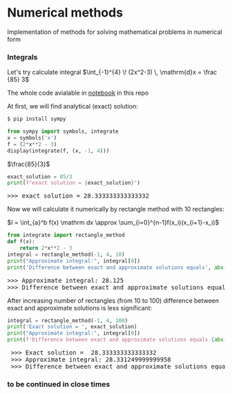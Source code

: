 <!-- #region -->
# Numerical methods
Implementation of methods for solving mathematical problems in numerical form

### Integrals
Let's try calculate integral $\int_{-1}^{4} \! (2x^2-3) \, \mathrm{d}x = \frac {85} 3$

The whole code avialable in [notebook](examples_numerical_methods.ipynb) in this repo

At first, we will find analytical (exact) solution:
```bash
$ pip install sympy
```
```python 
from sympy import symbols, integrate
x = symbols('x')
f = (2*x**2 - 3)
display(integrate(f, (x, -1, 4)))
```
$\frac{85}{3}$
```python
exact_solution = 85/3
print(f"exact solution = {exact_solution}")
```
<pre>
>>> exact solution = 28.333333333333332
</pre>

Now we will calculate it numerically by rectangle method with 10 rectangles:

$I = \int_{a}^b f(x) \mathrm dx \approx \sum_{i=0}^{n-1}f(x_i)(x_{i+1}-x_i)$
```python
from integrate import rectangle_method
def f(x):
    return 2*x**2 - 3
integral = rectangle_method(-1, 4, 10)
print("Approximate integral:", integral[0])
print('Difference between exact and approximate solutions equals', abs(exact_solution - integral[0]))
```
<pre >>>> Approximate integral: 28.125
>>> Difference between exact and approximate solutions equals 0.20833333333333215 </pre>
After increasing number of rectangles (from 10 to 100) difference between exact and approximate solutions is less significant:
```python
integral = rectangle_method(-1, 4, 100)
print('Exact solution = ', exact_solution)
print("Approximate integral:", integral[0])
print(f'Difference between exact and approximate solutions equals {abs(exact_solution - integral[0]):.15f}')
```
<pre > >>> Exact solution =  28.333333333333332
 >>> Approximate integral: 28.331249999999958
 >>> Difference between exact and approximate solutions equals 0.002083333333374
</pre>

### to be continued in close times
<!-- #endregion -->
